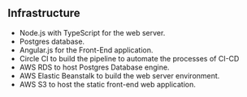 ## Infrastructure

* Node.js with TypeScript for the web server.
* Postgres database.
* Angular.js for the Front-End application.
* Circle CI to build the pipeline to automate the processes of CI-CD
* AWS RDS to host Postgres Database engine.
* AWS Elastic Beanstalk to build the web server environment.
* AWS S3 to host the static front-end web application.